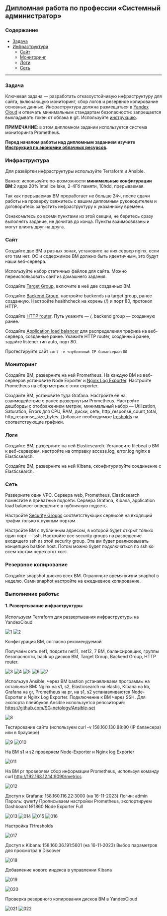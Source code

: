 ##  Дипломная работа по профессии «Системный администратор»

### Содержание

* [Задача](#Задача)
* [Инфраструктура](#Инфраструктура)
    * [Сайт](#Сайт)
    * [Мониторинг](#Мониторинг)
    * [Логи](#Логи)
    * [Сеть](#Сеть)
---------
### Задача
Ключевая задача — разработать отказоустойчивую инфраструктуру для сайта, включающую мониторинг, сбор логов и резервное копирование основных данных. Инфраструктура должна размещаться в [Yandex Cloud](https://cloud.yandex.com/) и отвечать минимальным стандартам безопасности: запрещается выкладывать токен от облака в git. Используйте [инструкцию](https://cloud.yandex.ru/docs/tutorials/infrastructure-management/terraform-quickstart#get-credentials).

**ПРИМЕЧАНИЕ**: в этом дипломном задании используется система мониторинга Prometheus.

**Перед началом работы над дипломным заданием изучите [Инструкция по экономии облачных ресурсов](https://github.com/netology-code/devops-materials/blob/master/cloudwork.MD).**

### Инфраструктура
Для развёртки инфраструктуры используйте Terraform и Ansible.  

Важно: используйте по-возможности **минимальные конфигурации ВМ**:2 ядра 20% Intel ice lake, 2-4Гб памяти, 10hdd, прерываемая. 

Так как прерываемая ВМ проработает не больше 24ч, после сдачи работы на проверку свяжитесь с вашим дипломным руководителем и договоритесь запустить инфраструктуру к указанному времени.

Ознакомьтесь со всеми пунктами из этой секции, не беритесь сразу выполнять задание, не дочитав до конца. Пункты взаимосвязаны и могут влиять друг на друга.

### Сайт
Создайте две ВМ в разных зонах, установите на них сервер nginx, если его там нет. ОС и содержимое ВМ должно быть идентичным, это будут наши веб-сервера.

Используйте набор статичных файлов для сайта. Можно переиспользовать сайт из домашнего задания.

Создайте [Target Group](https://cloud.yandex.com/docs/application-load-balancer/concepts/target-group), включите в неё две созданных ВМ.

Создайте [Backend Group](https://cloud.yandex.com/docs/application-load-balancer/concepts/backend-group), настройте backends на target group, ранее созданную. Настройте healthcheck на корень (/) и порт 80, протокол HTTP.

Создайте [HTTP router](https://cloud.yandex.com/docs/application-load-balancer/concepts/http-router). Путь укажите — /, backend group — созданную ранее.

Создайте [Application load balancer](https://cloud.yandex.com/en/docs/application-load-balancer/) для распределения трафика на веб-сервера, созданные ранее. Укажите HTTP router, созданный ранее, задайте listener тип auto, порт 80.

Протестируйте сайт
`curl -v <публичный IP балансера>:80` 

### Мониторинг
Создайте ВМ, разверните на ней Prometheus. На каждую ВМ из веб-серверов установите Node Exporter и [Nginx Log Exporter](https://github.com/martin-helmich/prometheus-nginxlog-exporter). Настройте Prometheus на сбор метрик с этих exporter.

Создайте ВМ, установите туда Grafana. Настройте её на взаимодействие с ранее развернутым Prometheus. Настройте дешборды с отображением метрик, минимальный набор — Utilization, Saturation, Errors для CPU, RAM, диски, сеть, http_response_count_total, http_response_size_bytes. Добавьте необходимые [tresholds](https://grafana.com/docs/grafana/latest/panels/thresholds/) на соответствующие графики.

### Логи
Cоздайте ВМ, разверните на ней Elasticsearch. Установите filebeat в ВМ к веб-серверам, настройте на отправку access.log, error.log nginx в Elasticsearch.

Создайте ВМ, разверните на ней Kibana, сконфигурируйте соединение с Elasticsearch.

### Сеть
Разверните один VPC. Сервера web, Prometheus, Elasticsearch поместите в приватные подсети. Сервера Grafana, Kibana, application load balancer определите в публичную подсеть.

Настройте [Security Groups](https://cloud.yandex.com/docs/vpc/concepts/security-groups) соответствующих сервисов на входящий трафик только к нужным портам.

Настройте ВМ с публичным адресом, в которой будет открыт только один порт — ssh. Настройте все security groups на разрешение входящего ssh из этой security group. Эта вм будет реализовывать концепцию bastion host. Потом можно будет подключаться по ssh ко всем хостам через этот хост.

### Резервное копирование
Создайте snapshot дисков всех ВМ. Ограничьте время жизни snaphot в неделю. Сами snaphot настройте на ежедневное копирование.

### Выполнение работы:

#### 1. Развертывание инфраструктуры

Используем Terraform для развертывания инфраструктуры на YandexCloud

![1](https://github.com/SG-netology/DiplomSG/blob/main/1.png)
![2](https://github.com/SG-netology/DiplomSG/blob/main/2.png)

Конфигурация ВМ, согласно рекомендуемой

Получаем сеть net1, подсети net11, net12, 7 ВМ, балансировщик, группы безопасности, back up дисков ВМ, Target Group, Backend Group, HTTP router.

![3](https://github.com/SG-netology/DiplomSG/blob/main/3.png)
![4](https://github.com/SG-netology/DiplomSG/blob/main/4.png)
![5](https://github.com/SG-netology/DiplomSG/blob/main/5.png)
![6](https://github.com/SG-netology/DiplomSG/blob/main/6.png)
![7](https://github.com/SG-netology/DiplomSG/blob/main/7.png)


Используя Ansible, через ВМ bastion устанавливаем программы на остальные ВМ: Nginx на s1, s2, Elasticsearch на elastic, Kibana на kb, Grafana на gr, Prometheus на pr, на s1, s2 устанавливаются Node-Exporter и Nginx Log Exporter. Подключение к ВМ через SSH. Для экспорта плейбуков Ansible используется репозиторий: https://github.com/SG-netology/Ansible-set

![8](https://github.com/SG-netology/DiplomSG/blob/main/8.png)

Тестирование сайта (используем curl -v 158.160.130.88:80 (IP балансера) или в браузере)

![9](https://github.com/SG-netology/DiplomSG/blob/main/9.png)
![010](https://github.com/SG-netology/DiplomSG/blob/main/010.png)

На ВМ s1 и s2 проверяем Node-Exporter и Nginx log Exporter

![011](https://github.com/SG-netology/DiplomSG/blob/main/011.png)

На ВМ pr проверяем сбор информации Prometheus, используя команду curl http://192.168.12.14:9090/metrics

![012](https://github.com/SG-netology/DiplomSG/blob/main/012.png)

Доступ к Grafana: 158.160.116.22:3000 (на 16-11-2023) Логин: admin Пароль: qwerty
Прописываем настройки Prometheus, экспортируем Dashboard №1860 Node Exporter Full

![013](https://github.com/SG-netology/DiplomSG/blob/main/013.png)
![014](https://github.com/SG-netology/DiplomSG/blob/main/014.png)
![015](https://github.com/SG-netology/DiplomSG/blob/main/015.png)
![016](https://github.com/SG-netology/DiplomSG/blob/main/016.png)

Настройка THresholds

![017](https://github.com/SG-netology/DiplomSG/blob/main/017.png)

Доступ к Kibana: 158.160.36.191:5601 (на 16-11-2023)
Выбор параметров для просмотра в Discover

![018](https://github.com/SG-netology/DiplomSG/blob/main/018.png)

Добавление нового индекса в управлении Kibana

![019](https://github.com/SG-netology/DiplomSG/blob/main/019.png)

![020](https://github.com/SG-netology/DiplomSG/blob/main/020.png)

Проверка резервного копирования дисков ВМ в YandexCloud

![021](https://github.com/SG-netology/DiplomSG/blob/main/021.png)
![022](https://github.com/SG-netology/DiplomSG/blob/main/022.png)
